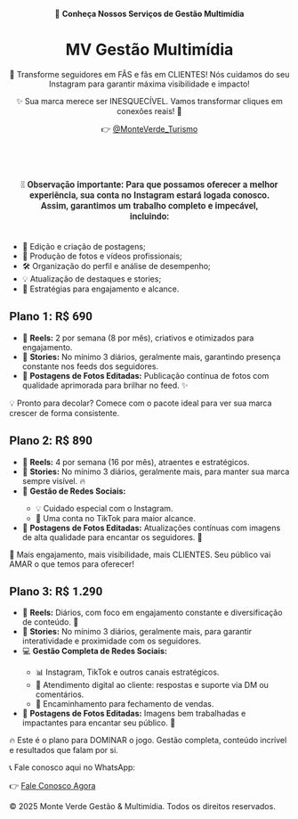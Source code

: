  

<header>
    <p class="subtitle">💼 <strong>Conheça Nossos Serviços de Gestão Multimídia</strong></p>
    <h1>MV Gestão Multimídia</h1>
    <p>📱 Transforme seguidores em FÃS e fãs em CLIENTES! Nós cuidamos do seu Instagram para garantir máxima visibilidade e impacto!</p>
    <p class="benefit">✨ Sua marca merece ser INESQUECÍVEL. Vamos transformar cliques em conexões reais! 🚀</p>
    <p>👉 <a href="https://www.instagram.com/MonteVerde_Turismo" target="_blank">@MonteVerde_Turismo</a></p>
</header>

<section>
    <p style="font-family: 'Roboto', sans-serif; font-size: 16px; font-weight: bold; color: #333; text-align: center; padding: 20px;">
        🔑 <strong>Observação importante:</strong> Para que possamos oferecer a melhor experiência, sua conta no Instagram estará logada conosco. Assim, garantimos um trabalho completo e impecável, incluindo:
        <ul style="text-align: left; max-width: 700px; margin: auto; margin-top: 10px;">
            <li>🎨 Edição e criação de postagens;</li>
            <li>📸 Produção de fotos e vídeos profissionais;</li>
            <li>🛠️ Organização do perfil e análise de desempenho;</li>
            <li>💡 Atualização de destaques e stories;</li>
            <li>🚀 Estratégias para engajamento e alcance.</li>
        </ul>
    </p>
</section>

<section>
    <h2 style="font-family: 'Roboto', sans-serif;">Plano 1: <span class="price">R$ 690</span></h2>
    <ul>
        <li>🎥 <strong>Reels:</strong> 2 por semana (8 por mês), criativos e otimizados para engajamento.</li>
        <li>📱 <strong>Stories:</strong> No mínimo 3 diários, geralmente mais, garantindo presença constante nos feeds dos seguidores.</li>
        <li>📸 <strong>Postagens de Fotos Editadas:</strong> Publicação contínua de fotos com qualidade aprimorada para brilhar no feed. ✨</li>
    </ul>
    <p class="benefit-text">💡 Pronto para decolar? Comece com o pacote ideal para ver sua marca crescer de forma consistente.</p>
</section>

<section>
    <h2 style="font-family: 'Roboto', sans-serif;">Plano 2: <span class="price">R$ 890</span></h2>
    <ul>
        <li>🎥 <strong>Reels:</strong> 4 por semana (16 por mês), atraentes e estratégicos.</li>
        <li>📱 <strong>Stories:</strong> No mínimo 3 diários, geralmente mais, para manter sua marca sempre visível. 🔥</li>
        <li>🌟 <strong>Gestão de Redes Sociais:</strong></li>
        <ul>
            <li>💡 Cuidado especial com o Instagram.</li>
            <li>🚀 Uma conta no TikTok para maior alcance.</li>
        </ul>
        <li>📸 <strong>Postagens de Fotos Editadas:</strong> Atualizações contínuas com imagens de alta qualidade para encantar os seguidores. 👥</li>
    </ul>
    <p class="benefit-text">🌟 Mais engajamento, mais visibilidade, mais CLIENTES. Seu público vai AMAR o que temos para oferecer!</p>
</section>

<section>
    <h2 style="font-family: 'Roboto', sans-serif;">Plano 3: <span class="price">R$ 1.290</span></h2>
    <ul>
        <li>🎥 <strong>Reels:</strong> Diários, com foco em engajamento constante e diversificação de conteúdo. 🌟</li>
        <li>📱 <strong>Stories:</strong> No mínimo 3 diários, geralmente mais, para garantir interatividade e proximidade com os seguidores.</li>
        <li>💻 <strong>Gestão Completa de Redes Sociais:</strong></li>
        <ul>
            <li>📊 Instagram, TikTok e outros canais estratégicos.</li>
            <li>🤝 Atendimento digital ao cliente: respostas e suporte via DM ou comentários.</li>
            <li>💬 Encaminhamento para fechamento de vendas.</li>
        </ul>
        <li>📸 <strong>Postagens de Fotos Editadas:</strong> Imagens bem trabalhadas e impactantes para encantar seu público. 👥</li>
    </ul>
    <p class="benefit-text">🔥 Este é o plano para DOMINAR o jogo. Gestão completa, conteúdo incrível e resultados que falam por si.</p>
</section>

<div class="cta">
    <p class="cta-note">📞 Fale conosco aqui no WhatsApp:</p>
    👉 <a href="https://api.whatsapp.com/send?phone=5535998077108&text=Ol%C3%A1%2C+gostaria+de+adquirir+um+pacote+de+gestao+nas+redes+sociais" target="_blank">Fale Conosco Agora</a>
</div>

<footer>
    <p>© 2025 Monte Verde Gestão & Multimídia. Todos os direitos reservados.</p>
</footer>
